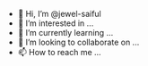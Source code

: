 - 👋 Hi, I’m @jewel-saiful
- 👀 I’m interested in ...
- 🌱 I’m currently learning ...
- 💞️ I’m looking to collaborate on ...
- 📫 How to reach me ...

<!---
jewel-saiful/jewel-saiful is a ✨ special ✨ repository because its `README.md` (this file) appears on your GitHub profile.
You can click the Preview link to take a look at your changes.
--->
